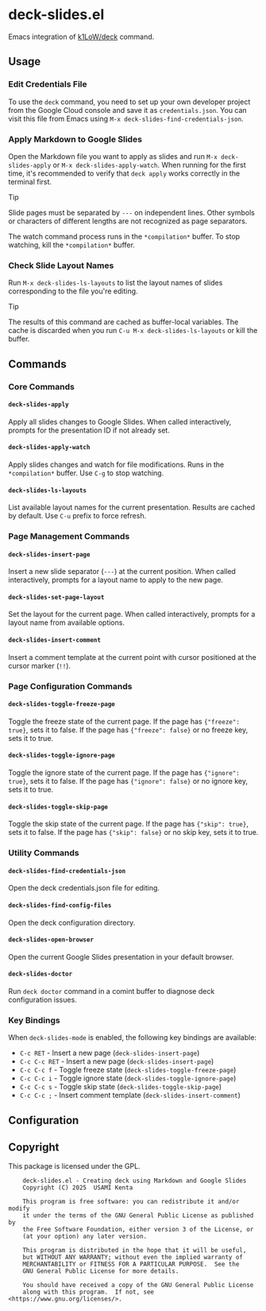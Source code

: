 # deck-slides.el

Emacs integration of [k1LoW/deck] command.

## Usage

### Edit Credentials File

To use the `deck` command, you need to set up your own developer project from the Google Cloud console and save it as `credentials.json`. You can visit this file from Emacs using `M-x deck-slides-find-credentials-json`.

### Apply Markdown to Google Slides

Open the Markdown file you want to apply as slides and run `M-x deck-slides-apply` or `M-x deck-slides-apply-watch`. When running for the first time, it's recommended to verify that `deck apply` works correctly in the terminal first.

> [!TIP]
> Slide pages must be separated by `---` on independent lines. Other symbols or characters of different lengths are not recognized as page separators.

The watch command process runs in the `*compilation*` buffer. To stop watching, kill the `*compilation*` buffer.

### Check Slide Layout Names

Run `M-x deck-slides-ls-layouts` to list the layout names of slides corresponding to the file you're editing.

> [!TIP]
> The results of this command are cached as buffer-local variables. The cache is discarded when you run `C-u M-x deck-slides-ls-layouts` or kill the buffer.

## Commands

### Core Commands

#### `deck-slides-apply`
Apply all slides changes to Google Slides. When called interactively, prompts for the presentation ID if not already set.

#### `deck-slides-apply-watch`
Apply slides changes and watch for file modifications. Runs in the `*compilation*` buffer. Use `C-g` to stop watching.

#### `deck-slides-ls-layouts`
List available layout names for the current presentation. Results are cached by default. Use `C-u` prefix to force refresh.

### Page Management Commands

#### `deck-slides-insert-page`
Insert a new slide separator (`---`) at the current position. When called interactively, prompts for a layout name to apply to the new page.

#### `deck-slides-set-page-layout`
Set the layout for the current page. When called interactively, prompts for a layout name from available options.

#### `deck-slides-insert-comment`
Insert a comment template at the current point with cursor positioned at the cursor marker (`!!`).

### Page Configuration Commands

#### `deck-slides-toggle-freeze-page`
Toggle the freeze state of the current page. If the page has `{"freeze": true}`, sets it to false. If the page has `{"freeze": false}` or no freeze key, sets it to true.

#### `deck-slides-toggle-ignore-page`
Toggle the ignore state of the current page. If the page has `{"ignore": true}`, sets it to false. If the page has `{"ignore": false}` or no ignore key, sets it to true.

#### `deck-slides-toggle-skip-page`
Toggle the skip state of the current page. If the page has `{"skip": true}`, sets it to false. If the page has `{"skip": false}` or no skip key, sets it to true.

### Utility Commands

#### `deck-slides-find-credentials-json`
Open the deck credentials.json file for editing.

#### `deck-slides-find-config-files`
Open the deck configuration directory.

#### `deck-slides-open-browser`
Open the current Google Slides presentation in your default browser.

#### `deck-slides-doctor`
Run `deck doctor` command in a comint buffer to diagnose deck configuration issues.

### Key Bindings

When `deck-slides-mode` is enabled, the following key bindings are available:

- `C-c RET` - Insert a new page (`deck-slides-insert-page`)
- `C-c C-c RET` - Insert a new page (`deck-slides-insert-page`)
- `C-c C-c f` - Toggle freeze state (`deck-slides-toggle-freeze-page`)
- `C-c C-c i` - Toggle ignore state (`deck-slides-toggle-ignore-page`)
- `C-c C-c s` - Toggle skip state (`deck-slides-toggle-skip-page`)
- `C-c C-c ;` - Insert comment template (`deck-slides-insert-comment`)


## Configuration


## Copyright

This package is licensed under the GPL.

        deck-slides.el - Creating deck using Markdown and Google Slides
        Copyright (C) 2025  USAMI Kenta

        This program is free software: you can redistribute it and/or modify
        it under the terms of the GNU General Public License as published by
        the Free Software Foundation, either version 3 of the License, or
        (at your option) any later version.

        This program is distributed in the hope that it will be useful,
        but WITHOUT ANY WARRANTY; without even the implied warranty of
        MERCHANTABILITY or FITNESS FOR A PARTICULAR PURPOSE.  See the
        GNU General Public License for more details.

        You should have received a copy of the GNU General Public License
        along with this program.  If not, see <https://www.gnu.org/licenses/>.

[k1LoW/deck]: https://github.com/k1LoW/deck
